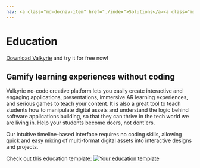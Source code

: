 ```yaml
---
nav: <a class="md-docnav-item" href="./index">Solutions</a><a class="md-docnav-item" href="">Education</a>
---
```


# Education
[Download Valkyrie](/vlk/downloads) and try it for free now!

## Gamify learning experiences without coding

Valkyrie no-code creative platform lets you easily create interactive and engaging applications, presentations, immersive AR learning experiences, and serious games to teach your content. It is also a great tool to teach students how to manipulate digital assets and understand the logic behind software applications building, so that they can thrive in the tech world we are living in. Help your students become doers, not dont'ers.  

Our intuitive timeline-based interface requires no coding skills, allowing quick and easy mixing of multi-format digital assets into interactive designs and projects.

Check out this education template:
<a href="/md/docs/VlkSamples/ar-education">
<img src= "https://cdn2.talansoft.com/ftp/img/www/Education-1600x1200.jpg" alt="Your education template" />
</a>



